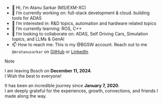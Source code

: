 - 👋 Hi, I’m Atanu Sarkar (MS/EXM-XC)
- 🔭 I’m currently working on: full-stack development & cloud. building tools for ADAS
- 👀 I’m interested in: R&D topics, automation and hardware related topics
- 🌱 I’m currently learning: ROS, C++
- 💞️ I’m looking to collaborate on: ADAS, Self Driving Cars, Simulation topics, and LLMs & GenAI
- 📫 How to reach me: This is my @BGSW account. Reach out to me `@mratanusarkar` on [GitHub](https://github.com/mratanusarkar) or [LinkedIn](https://www.linkedin.com/in/mratanusarkar/)

> [!NOTE]  
> I am leaving Bosch on **December 11, 2024**.  
> I Wish the best to everyone!  
>
> It has been an incredible journey since **January 7, 2020**.  
> I am deeply grateful for the experiences, growth, connections, and friends I made along the way.

<!---
TSA2COB/TSA2COB is a ✨ special ✨ repository because its `README.md` (this file) appears on your GitHub profile.
You can click the Preview link to take a look at your changes.
--->
